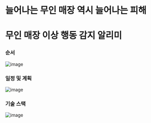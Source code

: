 # 늘어나는 무인 매장 역시 늘어나는 피해
# 무인 매장 이상 행동 감지 알리미

### 순서
![image](https://github.com/yknlwca/SeSac_Fianl_Prj/assets/145303968/afa2d4b8-4389-4cde-bc9d-995a4f33d2a0)

### 일정 및 계획
![image](https://github.com/yknlwca/SeSac_Fianl_Prj/assets/145303968/123e2336-8724-4ab3-b901-e22ed8c0ec6d)


### 기술 스택
![image](https://github.com/yknlwca/SeSac_Fianl_Prj/assets/145303968/0cd5184d-73dc-4b1b-8adb-c5792c7eabc7)


